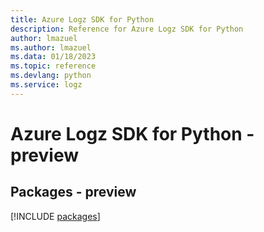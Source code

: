 ```yaml
---
title: Azure Logz SDK for Python
description: Reference for Azure Logz SDK for Python
author: lmazuel
ms.author: lmazuel
ms.data: 01/18/2023
ms.topic: reference
ms.devlang: python
ms.service: logz
---
```

# Azure Logz SDK for Python - preview
## Packages - preview
[!INCLUDE [packages](logz-index.md)]